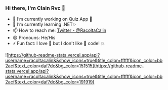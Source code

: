 ### Hi there, I'm Clain Rvc 👋

- 🔭 I’m currently working on Quiz App :star2:
- 🌱 I’m currently learning .NET✨ 
- 📫 How to reach me: [Twitter - @RacoltaCalin](https://twitter.com/RacoltaCalin)
- 😄 Pronouns: He/His 
- ⚡ Fun fact: I love :spaghetti: but I don't like :spaghetti: code! :boom:

![https://github-readme-stats.vercel.app/api?username=racoltacalin&&show_icons=true&title_color=ffffff&icon_color=bb2acf&text_color=daf7dc&bg_color=151515](https://github-readme-stats.vercel.app/api?username=racoltacalin&&show_icons=true&title_color=ffffff&icon_color=bb2acf&text_color=daf7dc&bg_color=191919)



